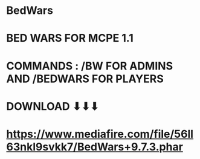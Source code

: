 # BedWars
# BED WARS FOR MCPE 1.1
# COMMANDS : /BW FOR ADMINS AND /BEDWARS FOR PLAYERS
# DOWNLOAD ⬇⬇⬇
# https://www.mediafire.com/file/56ll63nkl9svkk7/BedWars+9.7.3.phar
